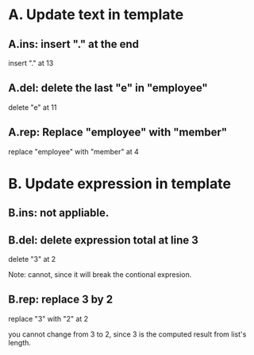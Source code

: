 # A. Update text in template
## A.ins: insert "." at the end 
insert "." at 13

## A.del: delete the last "e" in "employee"
delete "e" at 11

## A.rep: Replace "employee" with "member" 
replace "employee" with "member" at 4

# B. Update expression in template

## B.ins: not appliable.

## B.del: delete expression total at line 3 
delete "3" at 2 

Note: cannot, since it will break the contional expresion.

## B.rep: replace 3 by 2 
replace "3" with "2" at 2

you cannot change from 3 to 2, since 3 is the computed result from list's length.
